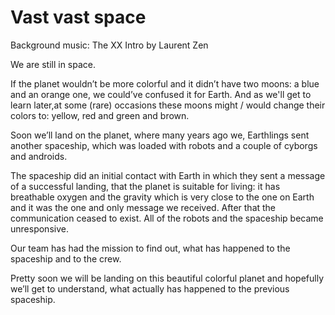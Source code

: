 # Vast vast space

  

Background music: The XX Intro by Laurent Zen 

  

We are still in space.

If the planet wouldn’t be more colorful and it didn’t have two moons: a blue and an orange one, we could’ve confused it for Earth. And as we'll get to learn later,at some (rare) occasions these moons might / would change their colors to: yellow, red and green and brown. 

Soon we’ll land on the planet, where many years ago we, Earthlings sent another spaceship, which was loaded with robots and a couple of cyborgs and androids. 

The spaceship did an initial contact with Earth in which they sent a message of a successful landing, that the planet is suitable for living: it has breathable oxygen and the gravity which is very close to the one on Earth and it was the one and only message we received. After that the communication ceased to exist. All of the robots and the spaceship became unresponsive. 

Our team has had the mission to find out, what has happened to the spaceship and to the crew.

Pretty soon we will be landing on this beautiful colorful planet and hopefully we’ll get to understand, what actually has happened to the previous spaceship.
